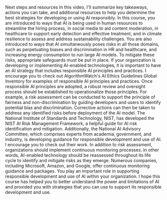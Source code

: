 Next steps and resources
In this video, I'll summarize key takeaways, actions you can take, and additional resources to help you determine the best strategies for developing or using AI responsibly. In this course, you are introduced to ways that AI is being used in human resources to streamline the hiring process, in social media to aid content moderation, in healthcare to support early detection and effective treatment, and in climate resilience to assess and address sustainability challenges. You are also introduced to ways that AI simultaneously poses risks in all those domains, such as perpetuating biases and discrimination in HR and healthcare, and increasing energy consumption to run large AI models. To mitigate these risks, appropriate safeguards must be put in place. If your organization is developing or implementing AI-enabled technologies, it is important to have an AI strategy that includes responsible AI principles and practices. I encourage you to check out AlgorithmWatch's AI Ethics Guidelines Global Inventory for examples of responsible AI principles and practices. Once responsible AI principles are adopted, a robust review and oversight process should be established to operationalize those principles. For example, a risk assessment can be conducted to support the principle of fairness and non-discrimination by guiding developers and users to identify potential bias and discrimination. Corrective actions can then be taken to address any identified risks before deployment of the AI model. The National Institute of Standards and Technology, NIST, has developed the NIST AI Risk Management Framework, a helpful guide for AI risk identification and mitigation. Additionally, the National AI Advisory Committee, which comprises experts from academia, government, and industry, is developing guidance for responsible development and use of AI. I encourage you to check out their work. In addition to risk assessment, organizations should implement continuous monitoring processes. In other words, AI-enabled technology should be reassessed throughout its life cycle to identify and mitigate risks as they emerge. Numerous companies, including Microsoft, Amazon, and Google, offer continuous monitoring guidance and packages. You play an important role in supporting responsible development and use of AI within your organization. I hope this course has helped you to better understand the power and limitations of AI and provided you with strategies that you can use to support its responsible development and use.